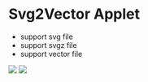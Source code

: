 # Svg2Vector Applet

- support svg file
- support svgz file
- support vector file

![](https://github.com/MegatronKing/SVG-Android/blob/master/screenshots/applet1.png)
![](https://github.com/MegatronKing/SVG-Android/blob/master/screenshots/applet2.png)